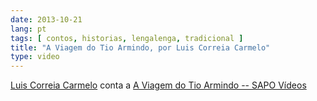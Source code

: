 ```yaml
---
date: 2013-10-21
lang: pt
tags: [ contos, historias, lengalenga, tradicional ]
title: "A Viagem do Tio Armindo, por Luis Correia Carmelo"
type: video
---
```


[Luis Correia Carmelo](http://trimagisto.com/Trimagisto/Equipa.html) conta a [A Viagem do Tio Armindo -- SAPO Vídeos](http://videos.sapo.pt/ir0rfe1pMIaBbatYg1Ob)

